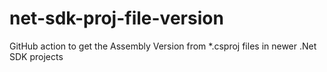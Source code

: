 # net-sdk-proj-file-version
GitHub action to get the Assembly Version from *.csproj files in newer .Net SDK projects
